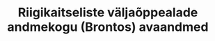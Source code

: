 ---
title: Riigikaitseliste väljaõppealade andmekogu (Brontos) avaandmed
title_en: Open data about military training grounds (Brontos)
notes: 'Kaitseväe avaandmed väljaõppealade kasutamise kohta pärinevad riigikaitseliste väljaõppelade andmekogust (Brontos). Usume, et ohtlikest aladest info jagamine aitab harjutusväljade lähistel huviliste liikumist muuta ohutumaks.<br>
Andmed on kahes osas: väljaõppeobjektid (koordinaatidega) ja infotahvli graafikud. Andmeid uuendatakse väljaõppeobjektide koordinaatide või muu avaldatud info muutumisel. Infotahvli graafikute andmed tekivad umbes üks kuu ette ja võivad jooksvalt muutuda. Jooksva kuu harjutuste andmed kustutatakse järgmisel kuul.'
notes_en: ''
department: ''
category: 
  - Õigusemõistmine, õigussüsteem ja avalik turvalisus
category_en: 
  - Justice, Legal System, and Public Safety
resources: 
  - name: Kaitseväe harjutusväljade kaardiandmete avaandmed
    url: 'https://mil.ee/wp-content/uploads/training-grounds/training_ground_mapdata.json'
    format: JSON
    interactive: 'False'
  - name: Kaitseväe harjutusväljade graafiku avaandmed
    url: 'https://mil.ee/wp-content/uploads/training-grounds/training_ground_schedule.json'
    format: JSON
    interactive: 'False'
  - name: Kaitseväe avaandmete kirjeldus
    url: 'https://mil.ee/wp-content/uploads/2020/09/Kaitsevae_avaandmete_kirjeldus.docx'
    format: DOCX
    interactive: 'False'
license: 'https://creativecommons.org/licenses/by-sa/3.0/ee/legalcode'
update_freq: 'http://purl.org/linked-data/sdmx/2009/code#freq-M'
date_issued: 05/01/2020
date_modified: 2021/01/14
organization: Kaitsevägi
maintainer_name: Teo Niklus
maintainer_email: teo.niklus@mil.ee
maintainer_phone: ''
---